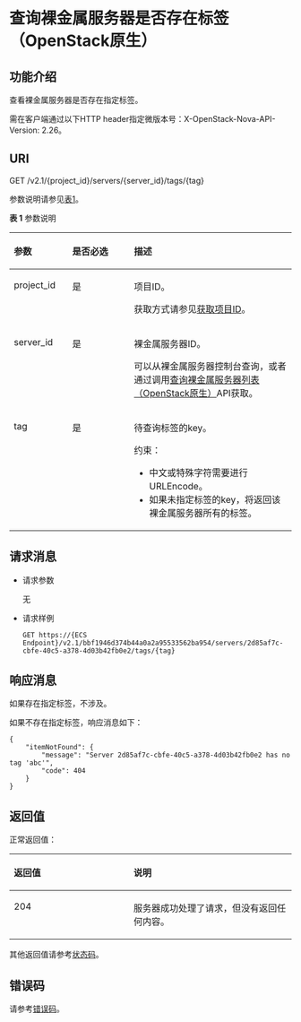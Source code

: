 # 查询裸金属服务器是否存在标签（OpenStack原生）<a name="ZH-CN_TOPIC_0060410930"></a>

## 功能介绍<a name="section66970384144623"></a>

查看裸金属服务器是否存在指定标签。

需在客户端通过以下HTTP header指定微版本号：X-OpenStack-Nova-API-Version: 2.26。

## URI<a name="section20295111144623"></a>

GET /v2.1/\{project\_id\}/servers/\{server\_id\}/tags/\{tag\}

参数说明请参见[表1](#table6300135020116)。

**表 1**  参数说明

<a name="table6300135020116"></a>
<table><thead align="left"><tr id="row6301650413"><th class="cellrowborder" valign="top" width="20.67206720672067%" id="mcps1.2.4.1.1"><p id="p29933752144623"><a name="p29933752144623"></a><a name="p29933752144623"></a>参数</p>
</th>
<th class="cellrowborder" valign="top" width="21.902190219021904%" id="mcps1.2.4.1.2"><p id="p8714817144623"><a name="p8714817144623"></a><a name="p8714817144623"></a>是否必选</p>
</th>
<th class="cellrowborder" valign="top" width="57.425742574257434%" id="mcps1.2.4.1.3"><p id="p34811538144623"><a name="p34811538144623"></a><a name="p34811538144623"></a>描述</p>
</th>
</tr>
</thead>
<tbody><tr id="row1830145014117"><td class="cellrowborder" valign="top" width="20.67206720672067%" headers="mcps1.2.4.1.1 "><p id="p27039406144623"><a name="p27039406144623"></a><a name="p27039406144623"></a>project_id</p>
</td>
<td class="cellrowborder" valign="top" width="21.902190219021904%" headers="mcps1.2.4.1.2 "><p id="p42708297144623"><a name="p42708297144623"></a><a name="p42708297144623"></a>是</p>
</td>
<td class="cellrowborder" valign="top" width="57.425742574257434%" headers="mcps1.2.4.1.3 "><p id="p36820045144623"><a name="p36820045144623"></a><a name="p36820045144623"></a>项目ID。</p>
<p id="p652825144113"><a name="p652825144113"></a><a name="p652825144113"></a>获取方式请参见<a href="获取项目ID.md">获取项目ID</a>。</p>
</td>
</tr>
<tr id="row030112504112"><td class="cellrowborder" valign="top" width="20.67206720672067%" headers="mcps1.2.4.1.1 "><p id="p65376104144623"><a name="p65376104144623"></a><a name="p65376104144623"></a>server_id</p>
</td>
<td class="cellrowborder" valign="top" width="21.902190219021904%" headers="mcps1.2.4.1.2 "><p id="p60973080144623"><a name="p60973080144623"></a><a name="p60973080144623"></a>是</p>
</td>
<td class="cellrowborder" valign="top" width="57.425742574257434%" headers="mcps1.2.4.1.3 "><p id="p39872428144623"><a name="p39872428144623"></a><a name="p39872428144623"></a>裸金属服务器ID。</p>
<p id="p29791113277"><a name="p29791113277"></a><a name="p29791113277"></a>可以从裸金属服务器控制台查询，或者通过调用<a href="查询裸金属服务器列表（OpenStack原生）.md">查询裸金属服务器列表（OpenStack原生）</a>API获取。</p>
</td>
</tr>
<tr id="row33016506115"><td class="cellrowborder" valign="top" width="20.67206720672067%" headers="mcps1.2.4.1.1 "><p id="p8862197144623"><a name="p8862197144623"></a><a name="p8862197144623"></a>tag</p>
</td>
<td class="cellrowborder" valign="top" width="21.902190219021904%" headers="mcps1.2.4.1.2 "><p id="p46749363144623"><a name="p46749363144623"></a><a name="p46749363144623"></a>是</p>
</td>
<td class="cellrowborder" valign="top" width="57.425742574257434%" headers="mcps1.2.4.1.3 "><p id="p28602098144623"><a name="p28602098144623"></a><a name="p28602098144623"></a>待查询标签的key。</p>
<p id="p15688120112814"><a name="p15688120112814"></a><a name="p15688120112814"></a>约束：</p>
<a name="ul926591942418"></a><a name="ul926591942418"></a><ul id="ul926591942418"><li>中文或特殊字符需要进行URLEncode。</li><li>如果未指定标签的key，将返回该裸金属服务器所有的标签。</li></ul>
</td>
</tr>
</tbody>
</table>

## 请求消息<a name="section56092298144623"></a>

-   请求参数

    无

-   请求样例

    ```
    GET https://{ECS Endpoint}/v2.1/bbf1946d374b44a0a2a95533562ba954/servers/2d85af7c-cbfe-40c5-a378-4d03b42fb0e2/tags/{tag}
    ```


## 响应消息<a name="section21987090144623"></a>

如果存在指定标签，不涉及。

如果不存在指定标签，响应消息如下：

```
{
    "itemNotFound": {
        "message": "Server 2d85af7c-cbfe-40c5-a378-4d03b42fb0e2 has no tag 'abc'",
        "code": 404
    }
}
```

## 返回值<a name="section27037160"></a>

正常返回值：

<a name="zh-cn_topic_0053158659_table753804619176"></a>
<table><thead align="left"><tr id="zh-cn_topic_0053158659_row10735134615172"><th class="cellrowborder" valign="top" width="42.42%" id="mcps1.1.3.1.1"><p id="zh-cn_topic_0053158659_p19735204616177"><a name="zh-cn_topic_0053158659_p19735204616177"></a><a name="zh-cn_topic_0053158659_p19735204616177"></a>返回值</p>
</th>
<th class="cellrowborder" valign="top" width="57.58%" id="mcps1.1.3.1.2"><p id="zh-cn_topic_0053158659_p207355465176"><a name="zh-cn_topic_0053158659_p207355465176"></a><a name="zh-cn_topic_0053158659_p207355465176"></a>说明</p>
</th>
</tr>
</thead>
<tbody><tr id="zh-cn_topic_0053158659_row1473514621713"><td class="cellrowborder" valign="top" width="42.42%" headers="mcps1.1.3.1.1 "><p id="zh-cn_topic_0053158659_p13735144611178"><a name="zh-cn_topic_0053158659_p13735144611178"></a><a name="zh-cn_topic_0053158659_p13735144611178"></a>204</p>
</td>
<td class="cellrowborder" valign="top" width="57.58%" headers="mcps1.1.3.1.2 "><p id="zh-cn_topic_0053158659_p81516575011"><a name="zh-cn_topic_0053158659_p81516575011"></a><a name="zh-cn_topic_0053158659_p81516575011"></a>服务器成功处理了请求，但没有返回任何内容。</p>
</td>
</tr>
</tbody>
</table>

其他返回值请参考[状态码](状态码.md)。

## 错误码<a name="section14752650154917"></a>

请参考[错误码](错误码.md)。

